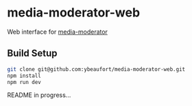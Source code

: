 # media-moderator-web

Web interface for [media-moderator](https://github.com/soixantecircuits/media-moderator)

## Build Setup

``` bash
git clone git@github.com:ybeaufort/media-moderator-web.git
npm install
npm run dev
```

README in progress...
